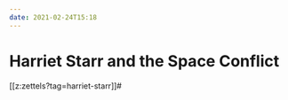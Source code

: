 ```yaml
---
date: 2021-02-24T15:18
---
```


# Harriet Starr and the Space Conflict

[[z:zettels?tag=harriet-starr]]#

